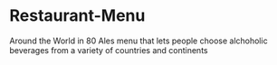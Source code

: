 # Restaurant-Menu
Around the World in 80 Ales menu that lets people choose alchoholic beverages from a variety of countries and continents
